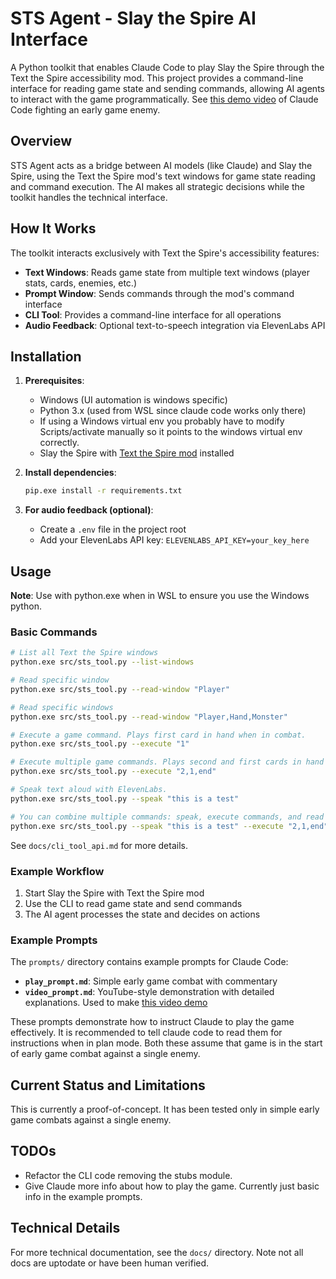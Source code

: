# STS Agent - Slay the Spire AI Interface

A Python toolkit that enables Claude Code to play Slay the Spire through the Text the Spire accessibility mod. This project provides a command-line interface for reading game state and sending commands, allowing AI agents to interact with the game programmatically. See [this demo video](https://www.youtube.com/watch?v=W46J357-c44) of Claude Code fighting an early game enemy.

## Overview

STS Agent acts as a bridge between AI models (like Claude) and Slay the Spire, using the Text the Spire mod's text windows for game state reading and command execution. The AI makes all strategic decisions while the toolkit handles the technical interface.

## How It Works

The toolkit interacts exclusively with Text the Spire's accessibility features:

- **Text Windows**: Reads game state from multiple text windows (player stats, cards, enemies, etc.)
- **Prompt Window**: Sends commands through the mod's command interface
- **CLI Tool**: Provides a command-line interface for all operations
- **Audio Feedback**: Optional text-to-speech integration via ElevenLabs API

## Installation

1. **Prerequisites**:
   - Windows (UI automation is windows specific)
   - Python 3.x (used from WSL since claude code works only there)
   - If using a Windows virtual env you probably have to modify Scripts/activate manually so it points to the windows virtual env correctly.
   - Slay the Spire with [Text the Spire mod](https://github.com/Wensber/TextTheSpire) installed

2. **Install dependencies**:
   ```bash
   pip.exe install -r requirements.txt
   ```

3. **For audio feedback (optional)**:
   - Create a `.env` file in the project root
   - Add your ElevenLabs API key: `ELEVENLABS_API_KEY=your_key_here`

## Usage

**Note**: Use with python.exe when in WSL to ensure you use the Windows python.

### Basic Commands

```bash
# List all Text the Spire windows
python.exe src/sts_tool.py --list-windows

# Read specific window
python.exe src/sts_tool.py --read-window "Player"

# Read specific windows
python.exe src/sts_tool.py --read-window "Player,Hand,Monster"

# Execute a game command. Plays first card in hand when in combat.
python.exe src/sts_tool.py --execute "1"

# Execute multiple game commands. Plays second and first cards in hand and ends turn when in combat.
python.exe src/sts_tool.py --execute "2,1,end"

# Speak text aloud with ElevenLabs.
python.exe src/sts_tool.py --speak "this is a test"

# You can combine multiple commands: speak, execute commands, and read windows (commands are always executed first)
python.exe src/sts_tool.py --speak "this is a test" --execute "2,1,end" --read-window "Player,Hand,Monster"
```

See `docs/cli_tool_api.md` for more details.

### Example Workflow

1. Start Slay the Spire with Text the Spire mod
2. Use the CLI to read game state and send commands
3. The AI agent processes the state and decides on actions

### Example Prompts

The `prompts/` directory contains example prompts for Claude Code:

- **`play_prompt.md`**: Simple early game combat with commentary
- **`video_prompt.md`**: YouTube-style demonstration with detailed explanations. Used to make [this video demo](https://www.youtube.com/watch?v=W46J357-c44)

These prompts demonstrate how to instruct Claude to play the game effectively.  It is recommended to tell claude code to read them for instructions when in plan mode. Both these assume that game is in the start of early game combat against a single enemy.

## Current Status and Limitations

This is currently a proof-of-concept. It has been tested only in simple early game combats against a single enemy.

## TODOs

- Refactor the CLI code removing the stubs module.
- Give Claude more info about how to play the game. Currently just basic info in the example prompts.

## Technical Details

For more technical documentation, see the `docs/` directory. Note not all docs are uptodate or have been human verified.
